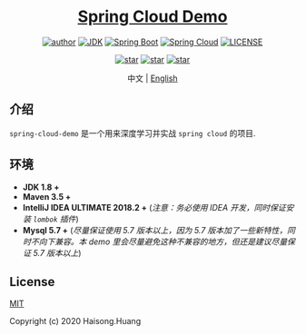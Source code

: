 <h1 align="center"><a href="https://github.com/xkcoding" target="_blank">Spring Cloud Demo</a></h1>
<p align="center">
  <a href="https://seepine.com"><img alt="author" src="https://img.shields.io/badge/author-Haisong.Huang-blue.svg"/></a>
  <a href="https://www.oracle.com/technetwork/java/javase/downloads/index.html"><img alt="JDK" src="https://img.shields.io/badge/JDK-1.8.0_231-orange.svg"/></a>
  <a href="https://docs.spring.io/spring-boot/docs/2.2.5.RELEASE/api/"><img alt="Spring Boot" src="https://img.shields.io/badge/Spring Boot-2.2.5.RELEASE-brightgreen.svg"/></a>
  <a href="https://spring.io/projects/spring-cloud#overview"><img alt="Spring Cloud" src="https://img.shields.io/badge/Spring Cloud-Hoxton.SR3-brightgreen.svg"/></a>
  <a href="https://github.com/xkcoding/spring-boot-demo/blob/master/LICENSE"><img alt="LICENSE" src="https://img.shields.io/github/license/xkcoding/spring-boot-demo.svg"/></a>  
</p>

<p align="center">
  <a href="https://github.com/seepine/spring-cloud-demo/stargazers"><img alt="star" src="https://img.shields.io/github/stars/seepine/spring-cloud-demo.svg?label=Stars&style=social"/></a>
  <a href="https://github.com/seepine/spring-cloud-demo/network/members"><img alt="star" src="https://img.shields.io/github/forks/seepine/spring-cloud-demo.svg?label=Fork&style=social"/></a>
  <a href="https://github.com/seepine/spring-cloud-demo/watchers"><img alt="star" src="https://img.shields.io/github/watchers/seepine/spring-cloud-demo.svg?label=Watch&style=social"/></a>
</p>

<p align="center">
  <span>中文 | <a href="./README.en.md">English</a></span>
</p>

## 介绍

`spring-cloud-demo` 是一个用来深度学习并实战 `spring cloud` 的项目.

## 环境

- **JDK 1.8 +**
- **Maven 3.5 +**
- **IntelliJ IDEA ULTIMATE 2018.2 +** (*注意：务必使用 IDEA 开发，同时保证安装 `lombok` 插件*)
- **Mysql 5.7 +** (*尽量保证使用 5.7 版本以上，因为 5.7 版本加了一些新特性，同时不向下兼容。本 demo 里会尽量避免这种不兼容的地方，但还是建议尽量保证 5.7 版本以上*)

## License

[MIT](http://opensource.org/licenses/MIT)

Copyright (c) 2020 Haisong.Huang
